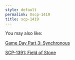 ```yaml
---
style: default
permalink: Xscp-1419
title: scp-1419
---
```

You may also like:

[Game Day Part 3: Synchronous](http://scp-wiki.net/game-day-part-3-synchronous)

[SCP-1391: Field of Stone](http://scp-wiki.net/scp-1391)
